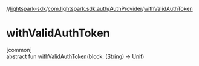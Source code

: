 //[lightspark-sdk](../../../index.md)/[com.lightspark.sdk.auth](../index.md)/[AuthProvider](index.md)/[withValidAuthToken](with-valid-auth-token.md)

# withValidAuthToken

[common]\
abstract fun [withValidAuthToken](with-valid-auth-token.md)(block: ([String](https://kotlinlang.org/api/latest/jvm/stdlib/kotlin/-string/index.html)) -&gt; [Unit](https://kotlinlang.org/api/latest/jvm/stdlib/kotlin/-unit/index.html))
